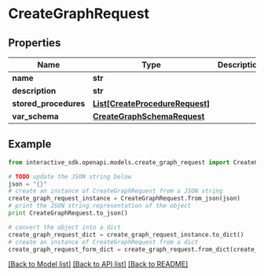 # CreateGraphRequest


## Properties

Name | Type | Description | Notes
------------ | ------------- | ------------- | -------------
**name** | **str** |  | [optional] 
**description** | **str** |  | [optional] 
**stored_procedures** | [**List[CreateProcedureRequest]**](CreateProcedureRequest.md) |  | [optional] 
**var_schema** | [**CreateGraphSchemaRequest**](CreateGraphSchemaRequest.md) |  | [optional] 

## Example

```python
from interactive_sdk.openapi.models.create_graph_request import CreateGraphRequest

# TODO update the JSON string below
json = "{}"
# create an instance of CreateGraphRequest from a JSON string
create_graph_request_instance = CreateGraphRequest.from_json(json)
# print the JSON string representation of the object
print CreateGraphRequest.to_json()

# convert the object into a dict
create_graph_request_dict = create_graph_request_instance.to_dict()
# create an instance of CreateGraphRequest from a dict
create_graph_request_form_dict = create_graph_request.from_dict(create_graph_request_dict)
```
[[Back to Model list]](../README.md#documentation-for-models) [[Back to API list]](../README.md#documentation-for-api-endpoints) [[Back to README]](../README.md)


